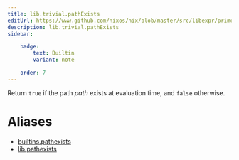```yaml
---
title: lib.trivial.pathExists
editUrl: https://www.github.com/nixos/nix/blob/master/src/libexpr/primops.cc
description: lib.trivial.pathExists
sidebar:

    badge:
        text: Builtin
        variant: note

    order: 7
---
```


Return `true` if the path *path* exists at evaluation time, and
`false` otherwise.


# Aliases

- [builtins.pathexists](/nix-doc-comments/reference/builtins/builtins-pathexists)
- [lib.pathexists](/nix-doc-comments/reference/lib/lib-pathexists)


